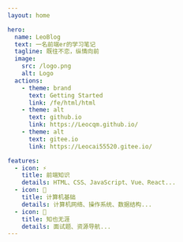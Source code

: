 ```yaml
---
layout: home

hero:
  name: LeoBlog
  text: 一名前端er的学习笔记
  tagline: 既往不恋，纵情向前
  image:
    src: /logo.png
    alt: Logo
  actions:
    - theme: brand
      text: Getting Started
      link: /fe/html/html
    - theme: alt
      text: github.io
      link: https://Leocqm.github.io/
    - theme: alt
      text: gitee.io
      link: https://Leocai55520.gitee.io/

features:
  - icon: ⚡️
    title: 前端知识
    details: HTML、CSS、JavaScript、Vue、React...
  - icon: 📖
    title: 计算机基础
    details: 计算机网络、操作系统、数据结构...
  - icon: 🧰
    title: 知也无涯
    details: 面试题、资源导航...
---
```

